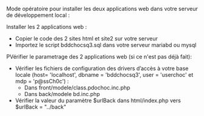 Mode opératoire pour installer les deux applications web dans votre serveur de développement local :

Installer les 2 applications web :
-	Copier le code des 2 sites html et site2 sur votre serveur 
-	Importez le script bddchocsq3.sql dans votre serveur mariabd ou mysql

PVérifier le parametrage des 2 applications web (si ce n'est pas déjà fait): 
- Vérifier les fichiers de configuration des drivers d’accès à votre base locale (host= 'localhost', dbname = 'bddchocsq3', user = 'userchoc' et mdp = 'p@ssCh0c') :
    - Dans front/modele/class.pdochoc.inc.php
    - Dans back/modele bd.inc.php
- Vérifier la valeur du paramètre $urlBack dans html/index.php vers $urlBack = "../back"

